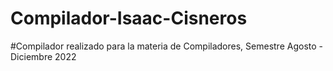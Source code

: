 # Compilador-Isaac-Cisneros
#Compilador realizado para la materia de Compiladores, Semestre Agosto - Diciembre 2022
